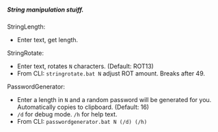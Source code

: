 ##### String manipulation stuiff.

StringLength:
* Enter text, get length.

StringRotate:
* Enter text, rotates `N` characters. (Default: ROT13)
* From CLI: `stringrotate.bat N` adjust ROT amount. Breaks after 49.

PasswordGenerator:
* Enter a length in `N` and a random password will be generated for you. Automatically copies to clipboard. (Default: 16)
* `/d` for debug mode. `/h` for help text.
* From CLI: `passwordgenerator.bat N (/d) (/h)`
